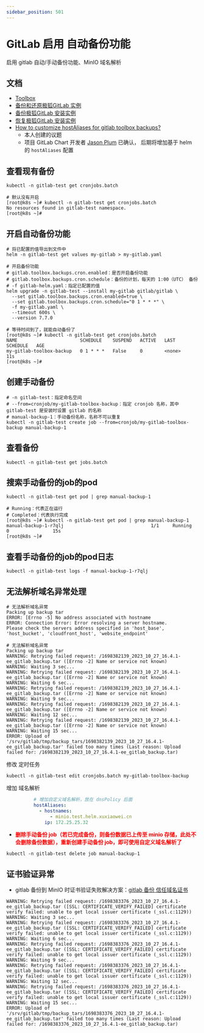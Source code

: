 ```yaml
---
sidebar_position: 501
---
```


# GitLab 启用 自动备份功能

启用 gitlab 自动/手动备份功能、MinIO 域名解析

## 文档

- [Toolbox](https://docs.gitlab.cn/charts/charts/gitlab/toolbox/index.html)
- [备份和还原极狐GitLab 实例](https://docs.gitlab.cn/charts/backup-restore/)
- [备份极狐GitLab 安装实例](https://docs.gitlab.cn/charts/backup-restore/backup.html)
- [恢复极狐GitLab 安装实例](https://docs.gitlab.cn/charts/backup-restore/restore.html)
- [How to customize hostAliases for gitlab toolbox backups?](https://gitlab.com/gitlab-org/charts/gitlab/-/issues/5187)
    - 本人创建的议题
    - 项目 GitLab Chart 开发者 [Jason Plum](https://gitlab.com/WarheadsSE) 已确认，
      后期将增加基于 helm 的 `hostAliases` 配置

## 查看现有备份

```shell
kubectl -n gitlab-test get cronjobs.batch
```

```shell
# 默认没有开启
[root@k8s ~]# kubectl -n gitlab-test get cronjobs.batch
No resources found in gitlab-test namespace.
[root@k8s ~]# 
```

## 开启自动备份功能

```shell
# 将已配置的值导出到文件中
helm -n gitlab-test get values my-gitlab > my-gitlab.yaml

# 开启备份功能
# gitlab.toolbox.backups.cron.enabled：是否开启备份功能
# gitlab.toolbox.backups.cron.schedule：备份的计划，每天的 1:00（UTC） 备份
# -f gitlab-helm.yaml：指定已配置的值
helm upgrade -n gitlab-test --install my-gitlab gitlab/gitlab \
  --set gitlab.toolbox.backups.cron.enabled=true \
  --set gitlab.toolbox.backups.cron.schedule="0 1 * * *" \
  -f my-gitlab.yaml \
  --timeout 600s \
  --version 7.7.0
```

```shell
# 等待时间到了，就能自动备份了
[root@k8s ~]# kubectl -n gitlab-test get cronjobs.batch
NAME                       SCHEDULE    SUSPEND   ACTIVE   LAST SCHEDULE   AGE
my-gitlab-toolbox-backup   0 1 * * *   False     0        <none>          11s
[root@k8s ~]# 
```

## 创建手动备份

```shell
# -n gitlab-test：指定命名空间
# --from=cronjob/my-gitlab-toolbox-backup：指定 cronjob 名称，其中 gitlab-test 是安装时设置 gitlab 的名称
# manual-backup-1：手动备份名称，名称不可以重复
kubectl -n gitlab-test create job --from=cronjob/my-gitlab-toolbox-backup manual-backup-1
```

## 查看备份

```shell
kubectl -n gitlab-test get jobs.batch
```

## 搜索手动备份的job的pod

```shell
kubectl -n gitlab-test get pod | grep manual-backup-1
```

```shell
# Running：代表正在运行
# Completed：代表执行完成
[root@k8s ~]# kubectl -n gitlab-test get pod | grep manual-backup-1
manual-backup-1-r7qlj                                1/1     Running     0                15s
[root@k8s ~]#
```

## 查看手动备份的job的pod日志

```shell
kubectl -n gitlab-test logs -f manual-backup-1-r7qlj
```

## 无法解析域名异常处理

```shell
# 无法解析域名异常
Packing up backup tar
ERROR: [Errno -5] No address associated with hostname
ERROR: Connection Error: Error resolving a server hostname.
Please check the servers address specified in 'host_base', 'host_bucket', 'cloudfront_host', 'website_endpoint'
```

```shell
# 无法解析域名异常
Packing up backup tar
WARNING: Retrying failed request: /1698382139_2023_10_27_16.4.1-ee_gitlab_backup.tar ([Errno -2] Name or service not known)
WARNING: Waiting 3 sec...
WARNING: Retrying failed request: /1698382139_2023_10_27_16.4.1-ee_gitlab_backup.tar ([Errno -2] Name or service not known)
WARNING: Waiting 6 sec...
WARNING: Retrying failed request: /1698382139_2023_10_27_16.4.1-ee_gitlab_backup.tar ([Errno -2] Name or service not known)
WARNING: Waiting 9 sec...
WARNING: Retrying failed request: /1698382139_2023_10_27_16.4.1-ee_gitlab_backup.tar ([Errno -2] Name or service not known)
WARNING: Waiting 12 sec...
WARNING: Retrying failed request: /1698382139_2023_10_27_16.4.1-ee_gitlab_backup.tar ([Errno -2] Name or service not known)
WARNING: Waiting 15 sec...
ERROR: Upload of '/srv/gitlab/tmp/backup_tars/1698382139_2023_10_27_16.4.1-ee_gitlab_backup.tar' failed too many times (Last reason: Upload failed for: /1698382139_2023_10_27_16.4.1-ee_gitlab_backup.tar)
```

修改 定时任务

```shell
kubectl -n gitlab-test edit cronjobs.batch my-gitlab-toolbox-backup
```

增加 域名解析

```yaml
          # 增加自定义域名解析，放在 dnsPolicy 后面
          hostAliases:
            - hostnames:
                - minio.test.helm.xuxiaowei.cn
              ip: 172.25.25.32
```

- <strong><font color="red">删除手动备份 job（若已完成备份，则备份数据已上传至 minio 存储，此处不会删除备份数据），重新创建手动备份
  job，即可使用自定义域名解析了</font></strong>

```shell
kubectl -n gitlab-test delete job manual-backup-1
```

## 证书验证异常

- gitlab 备份到 MinIO 时证书验证失败解决方案：[gitlab 备份 信任域名证书](gitlab-backups-trust-ssl.md)

```shell
WARNING: Retrying failed request: /1698383376_2023_10_27_16.4.1-ee_gitlab_backup.tar ([SSL: CERTIFICATE_VERIFY_FAILED] certificate verify failed: unable to get local issuer certificate (_ssl.c:1129))
WARNING: Waiting 3 sec...
WARNING: Retrying failed request: /1698383376_2023_10_27_16.4.1-ee_gitlab_backup.tar ([SSL: CERTIFICATE_VERIFY_FAILED] certificate verify failed: unable to get local issuer certificate (_ssl.c:1129))
WARNING: Waiting 6 sec...
WARNING: Retrying failed request: /1698383376_2023_10_27_16.4.1-ee_gitlab_backup.tar ([SSL: CERTIFICATE_VERIFY_FAILED] certificate verify failed: unable to get local issuer certificate (_ssl.c:1129))
WARNING: Waiting 9 sec...
WARNING: Retrying failed request: /1698383376_2023_10_27_16.4.1-ee_gitlab_backup.tar ([SSL: CERTIFICATE_VERIFY_FAILED] certificate verify failed: unable to get local issuer certificate (_ssl.c:1129))
WARNING: Waiting 12 sec...
WARNING: Retrying failed request: /1698383376_2023_10_27_16.4.1-ee_gitlab_backup.tar ([SSL: CERTIFICATE_VERIFY_FAILED] certificate verify failed: unable to get local issuer certificate (_ssl.c:1129))
WARNING: Waiting 15 sec...
ERROR: Upload of '/srv/gitlab/tmp/backup_tars/1698383376_2023_10_27_16.4.1-ee_gitlab_backup.tar' failed too many times (Last reason: Upload failed for: /1698383376_2023_10_27_16.4.1-ee_gitlab_backup.tar)
```
